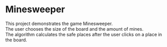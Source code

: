 # Minesweeper

This project demonstrates the game Minesweeper. <br />
The user chooses the size of the board and the amount of mines. <br />
The algorithm calculates the safe places after the user clicks on a place in the board.

